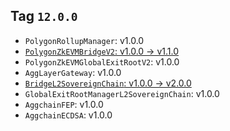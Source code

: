 ## Tag `12.0.0`
* `PolygonRollupManager`: v1.0.0
* [`PolygonZkEVMBridgeV2`: v1.0.0 → v1.1.0](./v12/PolygonZkEVMBridgeV2-v1.1.0.md)
* `PolygonZkEVMGlobalExitRootV2`: v1.0.0
* `AggLayerGateway`: v1.0.0
* [`BridgeL2SovereignChain`: v1.0.0 → v2.0.0](./v12/BridgeL2SovereignChain-v2.0.0.md)
* `GlobalExitRootManagerL2SovereignChain`: v1.0.0
* `AggchainFEP`: v1.0.0
* `AggchainECDSA`: v1.0.0